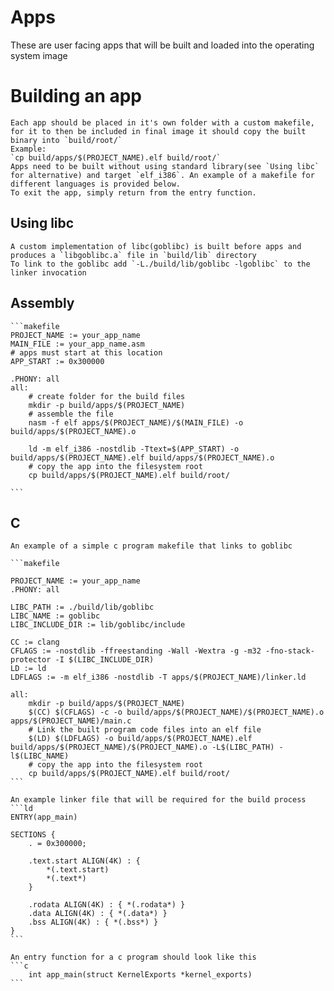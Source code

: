 # Apps
These are user facing apps that will be built and loaded into the operating system image

# Building an app
    Each app should be placed in it's own folder with a custom makefile, for it to then be included in final image it should copy the built binary into `build/root/`
    Example:
    `cp build/apps/$(PROJECT_NAME).elf build/root/`
    Apps need to be built without using standard library(see `Using libc` for alternative) and target `elf_i386`. An example of a makefile for different languages is provided below.
    To exit the app, simply return from the entry function.
## Using libc
    A custom implementation of libc(goblibc) is built before apps and produces a `libgoblibc.a` file in `build/lib` directory
    To link to the goblibc add `-L./build/lib/goblibc -lgoblibc` to the linker invocation
## Assembly

    ```makefile
    PROJECT_NAME := your_app_name
    MAIN_FILE := your_app_name.asm
    # apps must start at this location
    APP_START := 0x300000

    .PHONY: all
    all:
        # create folder for the build files
        mkdir -p build/apps/$(PROJECT_NAME)
        # assemble the file
        nasm -f elf apps/$(PROJECT_NAME)/$(MAIN_FILE) -o build/apps/$(PROJECT_NAME).o

        ld -m elf_i386 -nostdlib -Ttext=$(APP_START) -o build/apps/$(PROJECT_NAME).elf build/apps/$(PROJECT_NAME).o
        # copy the app into the filesystem root
        cp build/apps/$(PROJECT_NAME).elf build/root/

    ```
## C
    An example of a simple c program makefile that links to goblibc

    ```makefile

    PROJECT_NAME := your_app_name
    .PHONY: all

    LIBC_PATH := ./build/lib/goblibc
    LIBC_NAME := goblibc
    LIBC_INCLUDE_DIR := lib/goblibc/include

    CC := clang
    CFLAGS := -nostdlib -ffreestanding -Wall -Wextra -g -m32 -fno-stack-protector -I $(LIBC_INCLUDE_DIR)
    LD := ld
    LDFLAGS := -m elf_i386 -nostdlib -T apps/$(PROJECT_NAME)/linker.ld

    all:
        mkdir -p build/apps/$(PROJECT_NAME)
        $(CC) $(CFLAGS) -c -o build/apps/$(PROJECT_NAME)/$(PROJECT_NAME).o apps/$(PROJECT_NAME)/main.c
        # Link the built program code files into an elf file 
        $(LD) $(LDFLAGS) -o build/apps/$(PROJECT_NAME).elf build/apps/$(PROJECT_NAME)/$(PROJECT_NAME).o -L$(LIBC_PATH) -l$(LIBC_NAME)
        # copy the app into the filesystem root
        cp build/apps/$(PROJECT_NAME).elf build/root/
    ```

    An example linker file that will be required for the build process
    ```ld
    ENTRY(app_main)

    SECTIONS {
        . = 0x300000;

        .text.start ALIGN(4K) : {
            *(.text.start)
            *(.text*)
        }

        .rodata ALIGN(4K) : { *(.rodata*) }
        .data ALIGN(4K) : { *(.data*) }
        .bss ALIGN(4K) : { *(.bss*) }
    }
    ```

    An entry function for a c program should look like this
    ```c
        int app_main(struct KernelExports *kernel_exports)
    ```
